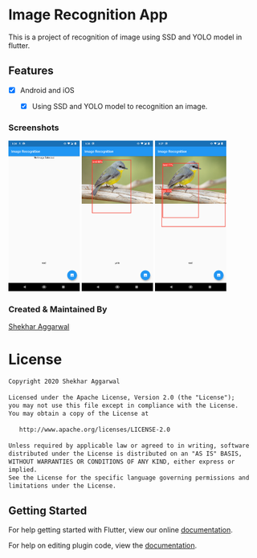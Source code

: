 # Image Recognition App

This is a project of recognition of image using SSD and YOLO model in flutter.

## Features

* [x] Android and iOS

  * [x] Using SSD and YOLO model to recognition an image.

### Screenshots

<img src="1.png" height="300em" /> <img src="2.png" height="300em" /> <img src="3.png" height="300em" />

### Created & Maintained By
[Shekhar Aggarwal](https://github.com/shekharAggarwal)

# License

    Copyright 2020 Shekhar Aggarwal

    Licensed under the Apache License, Version 2.0 (the "License");
    you may not use this file except in compliance with the License.
    You may obtain a copy of the License at

       http://www.apache.org/licenses/LICENSE-2.0

    Unless required by applicable law or agreed to in writing, software
    distributed under the License is distributed on an "AS IS" BASIS,
    WITHOUT WARRANTIES OR CONDITIONS OF ANY KIND, either express or implied.
    See the License for the specific language governing permissions and
    limitations under the License.

## Getting Started

For help getting started with Flutter, view our online
[documentation](http://flutter.io/).

For help on editing plugin code, view the [documentation](https://flutter.io/platform-plugins/#edit-code).
